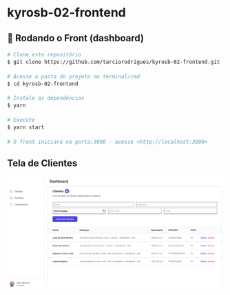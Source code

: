 # kyrosb-02-frontend

## 🎲 Rodando o Front (dashboard)

```bash
# Clone este repositório
$ git clone https://github.com/tarciorodrigues/kyrosb-02-frontend.git

# Acesse a pasta do projeto no terminal/cmd
$ cd kyrosb-02-frontend

# Instale as dependências
$ yarn

# Execute
$ yarn start

# O front iniciará na porta:3000 - acesse <http://localhost:3000>
```
## Tela de Clientes
<p align="center">
<img alt="Tela de Clientes" src="https://github.com/tarciorodrigues/kyrosb-02-frontend/blob/master/public/clientes.png">
</p>

